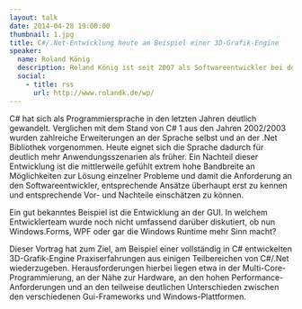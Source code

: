 ```yaml
---
layout: talk
date: 2014-04-28 19:00:00
thumbnail: 1.jpg
title: C#/.Net-Entwicklung heute am Beispiel einer 3D-Grafik-Engine
speaker:
  name: Roland König
  description: Roland König ist seit 2007 als Softwareentwickler bei der IGZ Logistics + IT GmbH im oberpfälzischen Falkenberg beschäftigt. Weiterhin hat er das Fach Logistikmanagement an der Euro-FH in Hamburg studiert. Seine Schwerpunkte liegen in der Entwicklung von Standardprodukten im Bereich der Logistik / Automatisierung.
  social:
    - title: rss
      url: http://www.rolandk.de/wp/
---
```

C# hat sich als Programmiersprache in den letzten Jahren deutlich gewandelt. Verglichen mit dem Stand von C# 1 aus den Jahren 2002/2003 wurden zahlreiche Erweiterungen an der Sprache selbst und an der .Net Bibliothek vorgenommen. Heute eignet sich die Sprache dadurch für deutlich mehr Anwendungsszenarien als früher. Ein Nachteil dieser Entwicklung ist die mittlerweile gefühlt extrem hohe Bandbreite an Möglichkeiten zur Lösung einzelner Probleme und damit die Anforderung an den Softwareentwickler, entsprechende Ansätze überhaupt erst zu kennen und entsprechende Vor- und Nachteile einschätzen zu können.

Ein gut bekanntes Beispiel ist die Entwicklung an der GUI. In welchem Entwicklerteam wurde noch nicht umfassend darüber diskutiert, ob nun Windows.Forms, WPF oder gar die Windows Runtime mehr Sinn macht?

Dieser Vortrag hat zum Ziel, am Beispiel einer vollständig in C# entwickelten 3D-Grafik-Engine Praxiserfahrungen aus einigen Teilbereichen von C#/.Net wiederzugeben. Herausforderungen hierbei liegen etwa in der Multi-Core-Programmierung, an der Nähe zur Hardware, an den hohen Performance-Anforderungen und an den teilweise deutlichen Unterschieden zwischen den verschiedenen Gui-Frameworks und Windows-Plattformen.